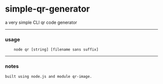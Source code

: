 # simple-qr-generator
a very simple CLI qr code generator

----------

### usage

        node qr [string] [filename sans suffix]


---------
### notes

    built using node.js and module qr-image. 


